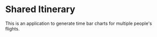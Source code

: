 # Shared Itinerary

This is an application to generate time bar charts for multiple people's flights.